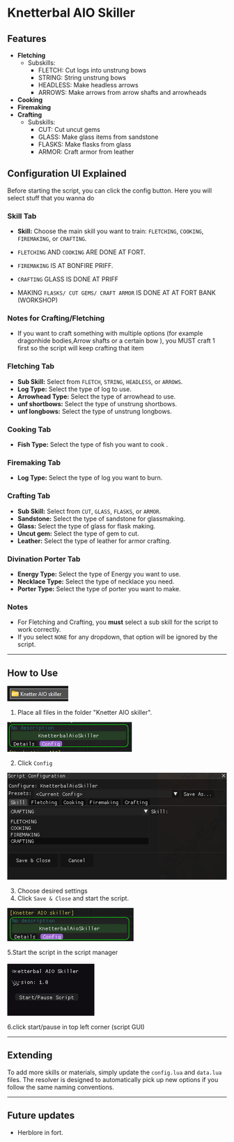 
# Knetterbal AIO Skiller

## Features

* **Fletching**
	* Subskills:
		* FLETCH: Cut logs into unstrung bows
		* STRING: String unstrung bows
		* HEADLESS: Make headless arrows
		* ARROWS: Make arrows from arrow shafts and arrowheads
* **Cooking**
* **Firemaking**
* **Crafting**
	* Subskills:
		* CUT: Cut uncut gems
		* GLASS: Make glass items from sandstone
		* FLASKS: Make flasks from glass
		* ARMOR: Craft armor from leather

## Configuration UI Explained

Before starting the script, you can click the config button.
Here you will select stuff that you wanna do 

### Skill Tab
- **Skill:** Choose the main skill you want to train: `FLETCHING`, `COOKING`, `FIREMAKING`, or `CRAFTING`.

- `FLETCHING` AND `COOKING` ARE DONE AT FORT.
- `FIREMAKING` IS AT BONFIRE PRIFF.
- `CRAFTING` GLASS IS DONE AT PRIFF
- MAKING `FLASKS/ CUT GEMS/ CRAFT ARMOR` IS DONE AT AT FORT BANK (WORKSHOP)

### Notes for Crafting/Fletching
- If you want to craft something with multiple options (for example dragonhide bodies,Arrow shafts or a certain bow ), you MUST craft 1 first so the script will keep crafting that item


### Fletching Tab
- **Sub Skill:** Select from `FLETCH`, `STRING`, `HEADLESS`, or `ARROWS`.
- **Log Type:** Select the type of log to use.
- **Arrowhead Type:** Select the type of arrowhead to use.
- **unf shortbows:** Select the type of unstrung shortbows.
- **unf longbows:** Select the type of unstrung longbows.

### Cooking Tab
- **Fish Type:** Select the type of fish you want to cook .

### Firemaking Tab
- **Log Type:** Select the type of log you want to burn.

### Crafting Tab
- **Sub Skill:** Select from `CUT`, `GLASS`, `FLASKS`, or `ARMOR`.
- **Sandstone:** Select the type of sandstone for glassmaking.
- **Glass:** Select the type of glass for flask making.
- **Uncut gem:** Select the type of gem to cut.
- **Leather:** Select the type of leather for armor crafting.

### Divination Porter Tab
- **Energy Type:** Select the type of Energy you want to use.
- **Necklace Type:** Select the type of necklace you need.
- **Porter Type:** Select the type of porter you want to make.

### Notes
- For Fletching and Crafting, you **must** select a sub skill for the script to work correctly.
- If you select `NONE` for any dropdown, that option will be ignored by the script.


---


## How to Use

<img width="140" height="35" alt="image" src="screenshots/folder.png" />

1. Place all files in the folder "Knetter AIO skiller".


<img width="286" height="68" alt="image" src="screenshots/scriptmanager1.png" />

2. Click `Config`



<img width="533" height="245" alt="image" src="screenshots/configUI.png" />

3. Choose desired settings
4. Click `Save & Close` and start the script.

<img width="290" height="76" alt="image" src="screenshots/scriptmanager2.png" />

5.Start the script in the script manager


<img width="200" height="123" alt="image" src="screenshots/scriptUI.png" />

6.click start/pause in top left corner (script GUI)


---

## Extending
To add more skills or materials, simply update the `config.lua` and `data.lua` files. The resolver is designed to automatically pick up new options if you follow the same naming conventions.

---

## Future updates
- Herblore in fort.






